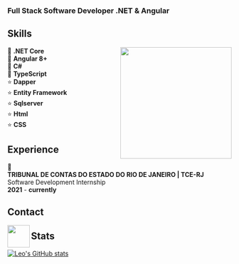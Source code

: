 ### Full Stack Software Developer .NET & Angular

## Skills
<img src="https://user-images.githubusercontent.com/10377511/167936654-6b7f3402-20e4-4f81-a0fe-939c7bff8b5d.gif" align="right" width="250" height="250"/>

:star2: **.NET Core** <br>
:star2: **Angular 8+** <br>
:star2: **C#** <br>
:star2: **TypeScript** <br>
:star: **Dapper** <br>
:star: **Entity Framework** <br>
:star: **Sqlserver** <br>
:star: **Html** <br>
:star: **CSS** <br>

## Experience
🌱 <br>
**TRIBUNAL DE CONTAS DO ESTADO DO RIO DE JANEIRO | TCE-RJ** <br>
Software Development Internship <br>
**2021** - **currently** <br>

## Contact
<a href="https://www.linkedin.com/in/leo-andrade-41724830/">
<img src="https://user-images.githubusercontent.com/10377511/168383316-e0ccb835-4354-48f5-89d5-1b4065a17858.png" align="left" width="50" height="50"/>
</a>

## Stats
[![Leo's GitHub stats](https://github-readme-stats.vercel.app/api?username=leoramos182&show_icons=true&theme=gotham)](https://github.com/anuraghazra/github-readme-stats)



<!-- **leoramos182/leoramos182** is a ✨ _special_ ✨ repository because its `README.md` (this file) appears on your GitHub profile.

Here are some ideas to get you started:

- 🔭 I’m currently working on ...
- 🌱 I’m currently learning ...
- 👯 I’m looking to collaborate on ...
- 🤔 I’m looking for help with ...
- 💬 Ask me about ...
- 📫 How to reach me: ...
- 😄 Pronouns: ...
- ⚡ Fun fact: ...
-->
